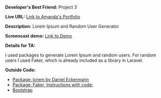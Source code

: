 **Developer's Best Friend:** Project 3

**Live URL:** [Link to Amanda's Portfolio](http://www.p3.amanda-gardner.org/)

**Description:**
Lorem Ipsum and Random User Generator

**Screencast demo:** [Link to Demo](http://screencast.com/t/MDtkLWXrr)

**Details for TA:**

I used packages to generate Lorem Ipsum and random users. For random users I used Faker, which
is already included as a library in Laravel.


**Outside Code:**

* [Package: lorem by Daniel Eckermann](http://packalyst.com/packages/package/ecrmnn/lorem)
* [Package: Faker, Instructions with code:](http://www.tutorials.kode-blog.com/laravel-5-faker-tutorial)
* [Bootstrap](http://getbootstrap.com/)
